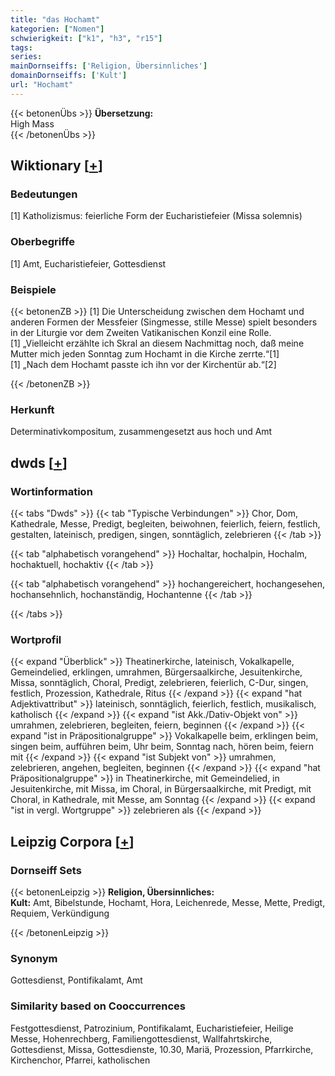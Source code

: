 ```yaml
---
title: "das Hochamt"
kategorien: ["Nomen"]
schwierigkeit: ["k1", "h3", "r15"]
tags:
series:
mainDornseiffs: ['Religion, Übersinnliches']
domainDornseiffs: ['Kult']
url: "Hochamt"
---
```


{{< betonenÜbs >}}
**Übersetzung:**  
High Mass  
{{< /betonenÜbs >}}

## Wiktionary [[+](https://de.wiktionary.org/wiki/Hochamt)]

### Bedeutungen
[1] Katholizismus: feierliche Form der Eucharistiefeier (Missa solemnis)  

### Oberbegriffe
[1] Amt, Eucharistiefeier, Gottesdienst  

### Beispiele
{{< betonenZB >}}
[1] Die Unterscheidung zwischen dem Hochamt und anderen Formen der Messfeier (Singmesse, stille Messe) spielt besonders in der Liturgie vor dem Zweiten Vatikanischen Konzil eine Rolle.  
[1] „Vielleicht erzählte ich Skral an diesem Nachmittag noch, daß meine Mutter mich jeden Sonntag zum Hochamt in die Kirche zerrte.“[1]  
[1] „Nach dem Hochamt passte ich ihn vor der Kirchentür ab.“[2]  

{{< /betonenZB >}}
### Herkunft
Determinativkompositum, zusammengesetzt aus hoch und Amt  



## dwds [[+](https://www.dwds.de/wb/Hochamt)]

### Wortinformation
{{< tabs "Dwds" >}}
{{< tab "Typische Verbindungen" >}}
Chor, Dom, Kathedrale, Messe, Predigt, begleiten, beiwohnen, feierlich, feiern, festlich, gestalten, lateinisch, predigen, singen, sonntäglich, zelebrieren
{{< /tab >}}

{{< tab "alphabetisch vorangehend" >}}
Hochaltar, hochalpin, Hochalm, hochaktuell, hochaktiv
{{< /tab >}}

{{< tab "alphabetisch vorangehend" >}}
hochangereichert, hochangesehen, hochansehnlich, hochanständig, Hochantenne
{{< /tab >}}

{{< /tabs >}}

### Wortprofil
{{< expand "Überblick" >}} Theatinerkirche, lateinisch, Vokalkapelle, Gemeindelied, erklingen, umrahmen, Bürgersaalkirche, Jesuitenkirche, Missa, sonntäglich, Choral, Predigt, zelebrieren, feierlich, C-Dur, singen, festlich, Prozession, Kathedrale, Ritus {{< /expand >}}
{{< expand "hat Adjektivattribut" >}} lateinisch, sonntäglich, feierlich, festlich, musikalisch, katholisch {{< /expand >}}
{{< expand "ist Akk./Dativ-Objekt von" >}} umrahmen, zelebrieren, begleiten, feiern, beginnen {{< /expand >}}
{{< expand "ist in Präpositionalgruppe" >}} Vokalkapelle beim, erklingen beim, singen beim, aufführen beim, Uhr beim, Sonntag nach, hören beim, feiern mit {{< /expand >}}
{{< expand "ist Subjekt von" >}} umrahmen, zelebrieren, angehen, begleiten, beginnen {{< /expand >}}
{{< expand "hat Präpositionalgruppe" >}} in Theatinerkirche, mit Gemeindelied, in Jesuitenkirche, mit Missa, im Choral, in Bürgersaalkirche, mit Predigt, mit Choral, in Kathedrale, mit Messe, am Sonntag {{< /expand >}}
{{< expand "ist in vergl. Wortgruppe" >}} zelebrieren als {{< /expand >}}

## Leipzig Corpora [[+](https://corpora.uni-leipzig.de/en/res?word=Hochamt&corpusId=deu_newscrawl-public_2018)]

### Dornseiff Sets
{{< betonenLeipzig >}}
**Religion, Übersinnliches:**  
**Kult:** Amt, Bibelstunde, Hochamt, Hora, Leichenrede, Messe, Mette, Predigt, Requiem, Verkündigung  

{{< /betonenLeipzig >}}

### Synonym
Gottesdienst, Pontifikalamt, Amt


### Similarity based on Cooccurrences
Festgottesdienst, Patrozinium, Pontifikalamt, Eucharistiefeier, Heilige Messe, Hohenrechberg, Familiengottesdienst, Wallfahrtskirche, Gottesdienst, Missa, Gottesdienste, 10.30, Mariä, Prozession, Pfarrkirche, Kirchenchor, Pfarrei, katholischen

